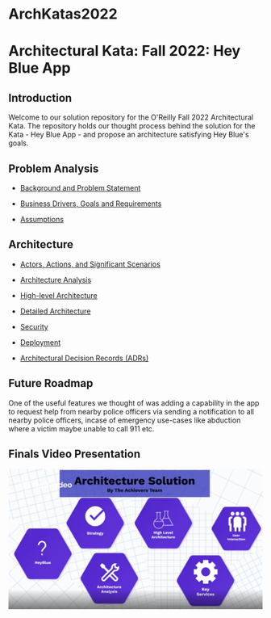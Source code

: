 # ArchKatas2022

# Architectural Kata: Fall 2022: Hey Blue App

## Introduction

Welcome to our solution repository for the O'Reilly Fall 2022 Architectural Kata. The repository holds our thought process behind the solution for the Kata - Hey Blue App - and propose an architecture satisfying Hey Blue's goals.	

## Problem Analysis

* [Background and Problem Statement](./ProblemAnalysis/Background.md)

* [Business Drivers, Goals and Requirements](./ProblemAnalysis/Drivers_Goals_Requirements.md)

* [Assumptions](./Solution/Assumptions.md)


## Architecture

* [Actors, Actions, and Significant Scenarios](./Solution/use_cases_actors.md)

* [Architecture Analysis](./Solution/ArchAnalysis.md)

* [High-level Architecture](./Solution/High_Level_Architecture.md)

* [Detailed Architecture](./Solution/services)

* [Security](./Solution/Security.md)

* [Deployment](./Solution/Deployment.md)

* [Architectural Decision Records (ADRs)](./ADRs)

## Future Roadmap

One of the useful features we thought of was adding a capability in the app to request help from nearby police officers via sending a notification to all nearby police officers, incase of emergency use-cases like abduction where a victim maybe unable to call 911 etc.

## Finals Video Presentation
[![Watch the video](./assets/video.png)](https://prezi.com/v/view/LvJ5GAMvvF1VNdyk0JvF/)





